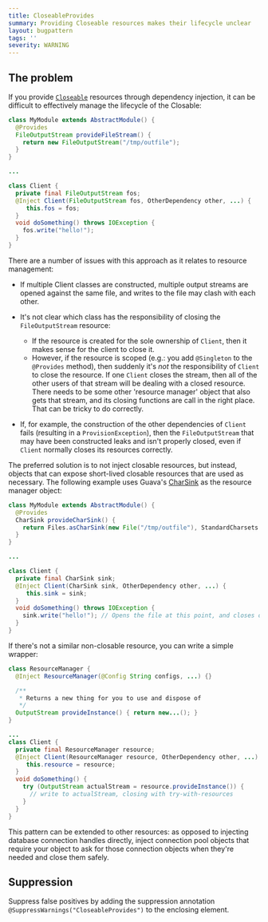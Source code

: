 ```yaml
---
title: CloseableProvides
summary: Providing Closeable resources makes their lifecycle unclear
layout: bugpattern
tags: ''
severity: WARNING
---
```


<!--
*** AUTO-GENERATED, DO NOT MODIFY ***
To make changes, edit the @BugPattern annotation or the explanation in docs/bugpattern.
-->


## The problem
If you provide
[`Closeable`](https://docs.oracle.com/javase/7/docs/api/java/io/Closeable.html)
resources through dependency injection, it can be difficult to effectively
manage the lifecycle of the Closable:

```java
class MyModule extends AbstractModule() {
  @Provides
  FileOutputStream provideFileStream() {
    return new FileOutputStream("/tmp/outfile");
  }
}

...

class Client {
  private final FileOutputStream fos;
  @Inject Client(FileOutputStream fos, OtherDependency other, ...) {
     this.fos = fos;
  }
  void doSomething() throws IOException {
    fos.write("hello!");
  }
}
```

There are a number of issues with this approach as it relates to resource
management:

*   If multiple Client classes are constructed, multiple output streams are
    opened against the same file, and writes to the file may clash with each
    other.
*   It's not clear which class has the responsibility of closing the
    `FileOutputStream` resource:

    *   If the resource is created for the sole ownership of `Client`, then it
        makes sense for the client to close it.
    *   However, if the resource is scoped (e.g.: you add `@Singleton` to the
        `@Provides` method), then suddenly it's *not* the responsibility of
        `Client` to close the resource. If one `Client` closes the stream, then
        all of the other users of that stream will be dealing with a closed
        resource. There needs to be some other 'resource manager' object that
        also gets that stream, and its closing functions are call in the right
        place. That can be tricky to do correctly.

*   If, for example, the construction of the other dependencies of `Client`
    fails (resulting in a `ProvisionException`), then the `FileOutputStream`
    that may have been constructed leaks and isn't properly closed, even if
    `Client` normally closes its resources correctly.

The preferred solution is to not inject closable resources, but instead, objects
that can expose short-lived closable resources that are used as necessary. The
following example uses Guava's
[CharSink](https://github.com/google/guava/wiki/IOExplained#sources-and-sinks)
as the resource manager object:

```java
class MyModule extends AbstractModule() {
  @Provides
  CharSink provideCharSink() {
    return Files.asCharSink(new File("/tmp/outfile"), StandardCharsets.UTF_8);
  }
}

...

class Client {
  private final CharSink sink;
  @Inject Client(CharSink sink, OtherDependency other, ...) {
     this.sink = sink;
  }
  void doSomething() throws IOException {
    sink.write("hello!"); // Opens the file at this point, and closes once its done.
  }
}
```

If there's not a similar non-closable resource, you can write a simple wrapper:

```java
class ResourceManager {
  @Inject ResourceManager(@Config String configs, ...) {}

  /**
   * Returns a new thing for you to use and dispose of
   */
  OutputStream provideInstance() { return new...(); }
}

...
class Client {
  private final ResourceManager resource;
  @Inject Client(ResourceManager resource, OtherDependency other, ...) {
     this.resource = resource;
  }
  void doSomething() {
    try (OutputStream actualStream = resource.provideInstance()) {
      // write to actualStream, closing with try-with-resources
    }
  }
}

```

This pattern can be extended to other resources: as opposed to injecting
database connection handles directly, inject connection pool objects that
require your object to ask for those connection objects when they're needed and
close them safely.

## Suppression
Suppress false positives by adding the suppression annotation `@SuppressWarnings("CloseableProvides")` to the enclosing element.
